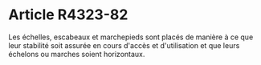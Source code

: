 # Article R4323-82

  
Les échelles, escabeaux et marchepieds sont placés de manière à ce que leur stabilité soit assurée en cours d'accès et d'utilisation et que leurs échelons ou marches soient horizontaux.